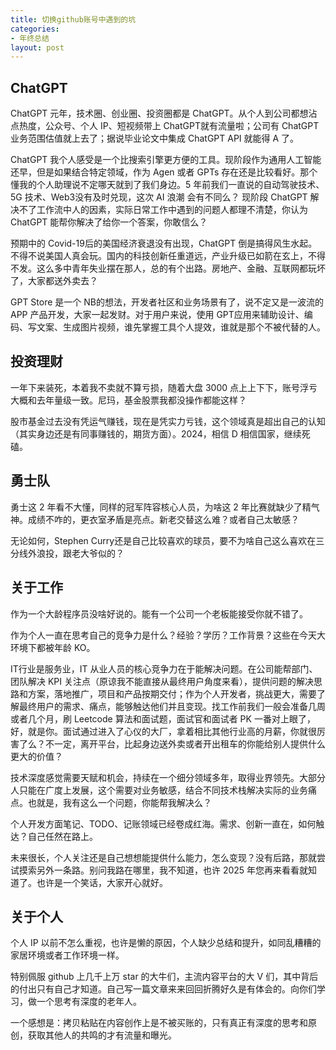 ```yaml
---
title: 切换github账号中遇到的坑
categories: 
- 年终总结
layout: post
---
```


## ChatGPT

ChatGPT 元年，技术圈、创业圈、投资圈都是 ChatGPT。从个人到公司都想沾点热度，公众号、个人 IP、短视频带上 ChatGPT就有流量啦；公司有 ChatGPT 业务范围估值就上去了；据说毕业论文中集成 ChatGPT API 就能得 A 了。

ChatGPT 我个人感受是一个比搜索引擎更方便的工具。现阶段作为通用人工智能还早，但是如果结合特定领域，作为 Agen 或者 GPTs 存在还是比较看好。那个懂我的个人助理说不定哪天就到了我们身边。5 年前我们一直说的自动驾驶技术、5G 技术、Web3没有及时兑现，这次 AI 浪潮 会有不同么？ 现阶段 ChatGPT 解决不了工作流中人的因素，实际日常工作中遇到的问题人都理不清楚，你认为 ChatGPT 能帮你解决了给你一个答案，你敢信么？

预期中的 Covid-19后的美国经济衰退没有出现，ChatGPT 倒是搞得风生水起。不得不说美国人真会玩。国内的科技创新任重道远，产业升级已如箭在玄上，不得不发。这么多中青年失业摆在那人，总的有个出路。房地产、金融、互联网都玩坏了，大家都送外卖去？

GPT Store 是一个 NB的想法，开发者社区和业务场景有了，说不定又是一波流的 APP 产品开发，大家一起发财。对于用户来说，使用 GPT应用来辅助设计、编码、写文案、生成图片视频，谁先掌握工具个人提效，谁就是那个不被代替的人。

## 投资理财

一年下来装死，本着我不卖就不算亏损，随着大盘 3000 点上上下下，账号浮亏大概和去年量级一致。尼玛，基金股票我都没操作都能这样？

股市基金过去没有凭运气赚钱，现在是凭实力亏钱，这个领域真是超出自己的认知（其实身边还是有同事赚钱的，期货方面）。2024，相信 D 相信国家，继续死磕。

## 勇士队

勇士这 2 年看不大懂，同样的冠军阵容核心人员，为啥这 2 年比赛就缺少了精气神。成绩不咋的，更衣室矛盾是亮点。新老交替这么难？或者自己太敏感？

无论如何，Stephen Curry还是自己比较喜欢的球员，要不为啥自己这么喜欢在三分线外浪投，跟老大爷似的？

## 关于工作

作为一个大龄程序员没啥好说的。能有一个公司一个老板能接受你就不错了。

作为个人一直在思考自己的竞争力是什么？经验？学历？工作背景？这些在今天大环境下都被年龄 KO。

IT行业是服务业，IT 从业人员的核心竞争力在于能解决问题。在公司能帮部门、团队解决 KPI 关注点（原谅我不能直接从最终用户角度来看），提供问题的解决思路和方案，落地推广，项目和产品按期交付；作为个人开发者，挑战更大，需要了解最终用户的需求、痛点，能够触达他们并且变现。找工作前我们一般会准备几周或者几个月，刷 Leetcode 算法和面试题，面试官和面试者 PK 一番对上眼了，好，就是你。面试通过进入了心仪的大厂，拿着相比其他行业高的月薪，你就很厉害了么？不一定，离开平台，比起身边送外卖或者开出租车的你能给别人提供什么更大的价值？

技术深度感觉需要天赋和机会，持续在一个细分领域多年，取得业界领先。大部分人只能在广度上发展，这个需要对业务敏感，结合不同技术栈解决实际的业务痛点。也就是，我有这么一个问题，你能帮我解决么？

个人开发方面笔记、TODO、记账领域已经卷成红海。需求、创新一直在，如何触达？自己任然在路上。

未来很长，个人关注还是自己想想能提供什么能力，怎么变现？没有后路，那就尝试摸索另外一条路。别问我路在哪里，我不知道，也许 2025 年您再来看看就知道了。也许是一个笑话，大家开心就好。

## 关于个人

个人 IP 以前不怎么重视，也许是懒的原因，个人缺少总结和提升，如同乱糟糟的家居环境或者工作环境一样。

特别佩服 github 上几千上万 star 的大牛们，主流内容平台的大 V 们，其中背后的付出只有自己才知道。自己写一篇文章来来回回折腾好久是有体会的。向你们学习，做一个思考有深度的老年人。

一个感想是：拷贝粘贴在内容创作上是不被买账的，只有真正有深度的思考和原创，获取其他人的共鸣的才有流量和曝光。